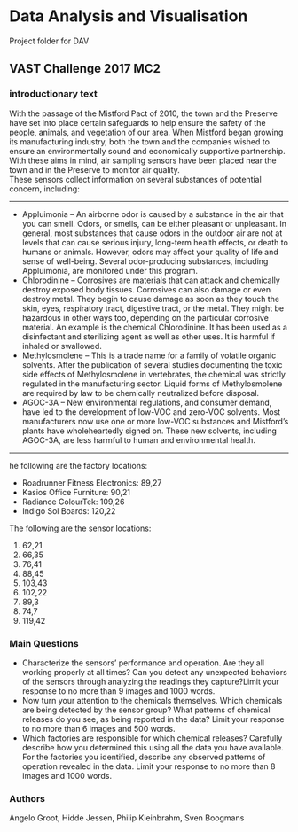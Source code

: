 # Data Analysis and Visualisation
Project folder for DAV
## VAST Challenge 2017 MC2
### introductionary text

With the passage of the Mistford Pact of 2010, the town and the Preserve have set into place certain safeguards to help ensure the safety of the people, animals, and vegetation of our area.  When Mistford began growing its manufacturing industry, both the town and the companies wished to ensure an environmentally sound and economically supportive partnership.  With these aims in mind, air sampling sensors have been placed near the town and in the Preserve to monitor air quality.  
These sensors collect information on several substances of potential concern, including:


----

- Appluimonia – An airborne odor is caused by a substance in the air that you can smell. Odors, or smells, can be either pleasant or unpleasant. In general, most substances that cause odors in the outdoor air are not at levels that can cause serious injury, long-term health effects, or death to humans or animals. However, odors may affect your quality of life and sense of well-being. Several odor-producing substances, including Appluimonia, are monitored under this program.   
- Chlorodinine – Corrosives are materials that can attack and chemically destroy exposed body tissues. Corrosives can also damage or even destroy metal. They begin to cause damage as soon as they touch the skin, eyes, respiratory tract, digestive tract, or the metal. They might be hazardous in other ways too, depending on the particular corrosive material. An example is the chemical Chlorodinine. It has been used as a disinfectant and sterilizing agent as well as other uses. It is harmful if inhaled or swallowed.
- Methylosmolene – This is a trade name for a family of volatile organic solvents. After the publication of several studies documenting the toxic side effects of Methylosmolene in vertebrates, the chemical was strictly regulated in the manufacturing sector. Liquid forms of Methylosmolene are required by law to be chemically neutralized before disposal.
- AGOC-3A – New environmental regulations, and consumer demand, have led to the development of low-VOC and zero-VOC solvents. Most manufacturers now use one or more low-VOC substances and Mistford’s plants have wholeheartedly signed on. These new solvents, including AGOC-3A, are less harmful to human and environmental health.

----

he following are the factory locations:
- Roadrunner Fitness Electronics: 89,27
- Kasios Office Furniture: 90,21
- Radiance ColourTek: 109,26
- Indigo Sol Boards: 120,22

The following are the sensor locations:
1. 	62,21
2. 	66,35
3. 	76,41
4. 	88,45
5. 	103,43
6. 	102,22
7. 	89,3
8. 	74,7
9. 	119,42


### Main Questions

- Characterize the sensors’ performance and operation. Are they all working properly at all times? Can you detect any unexpected behaviors of the sensors through analyzing the readings they capture?Limit your response to no more than 9 images and 1000 words.
- Now turn your attention to the chemicals themselves. Which chemicals are being detected by the sensor group? What patterns of chemical releases do you see, as being reported in the data? Limit your response to no more than 6 images and 500 words.
- Which factories are responsible for which chemical releases? Carefully describe how you determined this using all the data you have available. For the factories you identified, describe any observed patterns of operation revealed in the data. Limit your response to no more than 8 images and 1000 words.

### Authors
Angelo Groot, Hidde Jessen, Philip Kleinbrahm, Sven Boogmans

